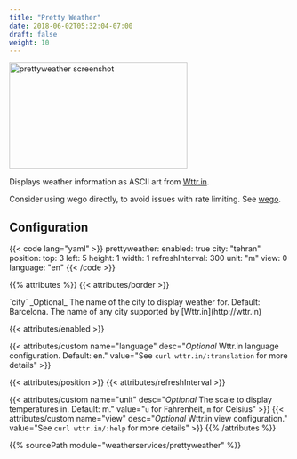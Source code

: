 ```yaml
---
title: "Pretty Weather"
date: 2018-06-02T05:32:04-07:00
draft: false
weight: 10
---
```


<img class="screenshot" src="/imgs/modules/prettyweather.png" width="320" height="191" alt="prettyweather screenshot" />

Displays weather information as ASCII art from [Wttr.in](http://wttr.in).

Consider using wego directly, to avoid issues with rate limiting.
See [wego](../../cmdrunner/wego).

## Configuration

{{< code lang="yaml" >}}
    prettyweather:
      enabled: true
      city: "tehran"
      position:
        top: 3
        left: 5
        height: 1
        width: 1
      refreshInterval: 300
      unit: "m"
      view: 0
      language: "en"
{{< /code >}}

{{% attributes %}}
  {{< attributes/border >}}

  <tr>
    <td>`city`</td>
    <td>_Optional_ The name of the city to display weather for. Default: Barcelona.</td>
    <td>The name of any city supported by [Wttr.in](http://wttr.in)</td>
  </tr>

  {{< attributes/enabled >}}

  {{< attributes/custom name="language" desc="_Optional_ Wttr.in language configuration. Default: en." value="See `curl wttr.in/:translation` for more details" >}}

  {{< attributes/position >}}
  {{< attributes/refreshInterval >}}

  {{< attributes/custom name="unit" desc="_Optional_ The scale to display temperatures in. Default: m." value="`u` for Fahrenheit, `m` for Celsius" >}}
  {{< attributes/custom name="view" desc="_Optional_ Wttr.in view configuration." value="See `curl wttr.in/:help` for more details" >}}
{{% /attributes %}}

{{% sourcePath module="weatherservices/prettyweather" %}}
